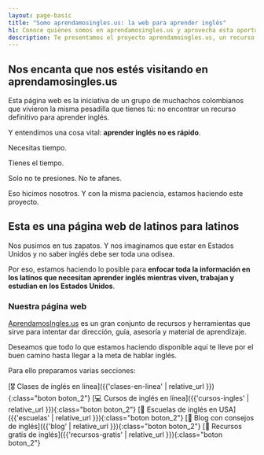 ```yaml
---
layout: page-basic
title: "Somo aprendamosingles.us: la web para aprender inglés"
h1: Conoce quiénes somos en aprendamosingles.us y aprovecha esta oportunidad
description: Te presentamos el proyecto aprendamoingles.us, un recurso para aprender a hablar inglés hecho por latinos para latinos que viven en USA. ¡Aprovecha!
---
```

## Nos encanta que nos estés visitando en aprendamosingles.us

Esta página web es la iniciativa de un grupo de muchachos colombianos que vivieron la misma pesadilla que tienes tú: no encontrar un recurso definitivo para aprender inglés.

Y entendimos una cosa vital: **aprender inglés no es rápido**.

Necesitas tiempo.

Tienes el tiempo.

Solo no te presiones. No te afanes.

Eso hicimos nosotros. Y con la misma paciencia, estamos haciendo este proyecto.

## Esta es una página web de latinos para latinos

Nos pusimos en tus zapatos. Y nos imaginamos que estar en Estados Unidos y no saber inglés debe ser toda una odisea.

Por eso, estamos haciendo lo posible para **enfocar toda la información en los latinos que necesitan aprender inglés mientras viven, trabajan y estudian en los Estados Unidos**.

### Nuestra página web

[AprendamosIngles.us](/) es un gran conjunto de recursos y herramientas que sirve para intentar dar dirección, guía, asesoría y material de aprendizaje.

Deseamos que todo lo que estamos haciendo disponible aquí te lleve por el buen camino hasta llegar a la meta de hablar inglés.

Para ello preparamos varias secciones:

[🎖️ Clases de inglés en línea]({{'clases-en-linea' | relative_url }}){:class="boton boton_2"}
[💻 Cursos de inglés en línea]({{'cursos-ingles' | relative_url }}){:class="boton boton_2"}
[🏫 Escuelas de inglés en USA]({{'escuelas' | relative_url }}){:class="boton boton_2"}
[📄 Blog con consejos de inglés]({{'blog' | relative_url }}){:class="boton boton_2"}
[🎁 Recursos gratis de inglés]({{'recursos-gratis' | relative_url }}){:class="boton boton_2"}
